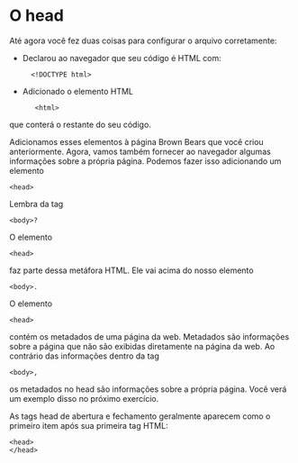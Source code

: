# O head

Até agora você fez duas coisas para configurar o arquivo corretamente:

* Declarou ao navegador que seu código é HTML com:

        <!DOCTYPE html>

* Adicionado o elemento HTML

         <html> 

que conterá o restante do seu código.

Adicionamos esses elementos à página Brown Bears que você criou anteriormente. Agora, vamos também fornecer ao navegador algumas informações sobre a própria página. Podemos fazer isso adicionando um elemento 

    <head>

Lembra da tag 

    <body>? 

O elemento 

    <head> 
faz parte dessa metáfora HTML. Ele vai acima do nosso elemento 

    <body>.

O elemento 

    <head> 

contém os metadados de uma página da web. Metadados são informações sobre a página que não são exibidas diretamente na página da web. Ao contrário das informações dentro da tag 

    <body>, 
    
os metadados no head são informações sobre a própria página. Você verá um exemplo disso no próximo exercício.

As tags head de abertura e fechamento geralmente aparecem como o primeiro item após sua primeira tag HTML:

    <head>
    </head>
    
